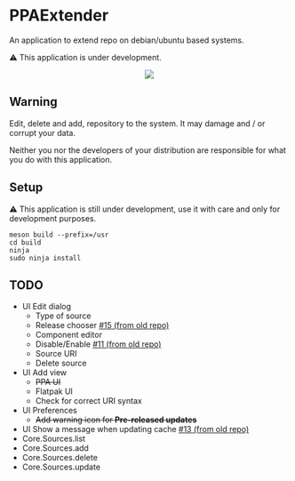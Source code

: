 # PPAExtender
An application to extend repo on debian/ubuntu based systems.

⚠️ This application is under development.

<div align="center">
  <img src="https://raw.githubusercontent.com/linuxhubit/ppaextender/master/data/screenshot.png">
</div>

## Warning
Edit, delete and add, repository to the system. It may damage and / or corrupt your data.

Neither you nor the developers of your distribution are responsible for what you do with this application.

## Setup
⚠️ This application is still under development, use it with care and only for development purposes.
```
meson build --prefix=/usr
cd build
ninja
sudo ninja install
```

## TODO
* UI Edit dialog
    - Type of source
    - Release chooser [#15 (from old repo)](https://github.com/mirkobrombin/PPAExtender/issues/15)
    - Component editor
    - Disable/Enable [#11 (from old repo)](https://github.com/mirkobrombin/PPAExtender/issues/11)
    - Source URI
    - Delete source
* UI Add view
    - ~~PPA UI~~
    - Flatpak UI
    - Check for correct URI syntax
* UI Preferences
    - ~~Add warning icon for **Pre-released updates**~~
* UI Show a message when updating cache [#13 (from old repo)](https://github.com/mirkobrombin/PPAExtender/issues/13)
* Core.Sources.list
* Core.Sources.add
* Core.Sources.delete
* Core.Sources.update

